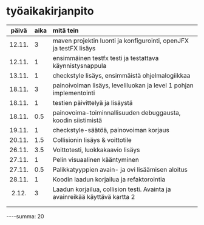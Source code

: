 # työaikakirjanpito

| päivä  | aika   | mitä tein                                                                   |
| :----: | :----- | :-----                                                                      |
| 12.11. | 3      | maven projektin luonti ja konfigurointi, openJFX ja testFX lisäys           |
| 12.11. | 1      | ensimmäinen testfx testi ja testattava käynnistysnappula                    |
| 13.11. | 1      | checkstyle lisäys, ensimmäistä ohjelmalogiikkaa                             |
| 18.11. | 3      | painoivoiman lisäys, leveliluokan ja level 1 pohjan implementointi          |
| 18.11. | 1      | testien päivittelyä ja lisäystä                                             |
| 18.11. | 0.5    | painovoima-toiminnallisuuden debuggausta, koodin siistimistä                |
| 19.11. | 1      | checkstyle-säätöä, painovoiman korjaus                                      |
| 20.11. | 1.5    | Collisionin lisäys & voittotile                                             |
| 26.11. | 3.5    | Voittotesti, luokkakaavio lisäys                                            |
| 27.11. | 1      | Pelin visuaalinen kääntyminen                                               |
| 27.11. | 0.5    | Palikkatyyppien avain- ja ovi lisäämisen aloitus                            |
| 28.11. | 1      | Koodin laadun korjailua ja refaktorointia                                   |
| 2.12.  | 3      | Laadun korjailua, collision testi. Avainta ja avainreikää käyttävä kartta 2 |
|        |        |                                                                             |
|        |        |                                                                             |
----summa: 20
